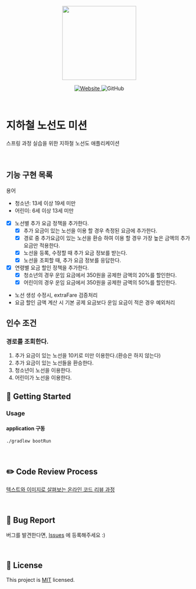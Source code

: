 <p align="center">
    <img width="200px;" src="https://raw.githubusercontent.com/woowacourse/atdd-subway-admin-frontend/master/images/main_logo.png"/>
</p>
<p align="center">
  <a href="https://techcourse.woowahan.com/c/Dr6fhku7" alt="woowacuorse subway">
    <img alt="Website" src="https://img.shields.io/website?url=https%3A%2F%2Fedu.nextstep.camp%2Fc%2FR89PYi5H">
  </a>
  <img alt="GitHub" src="https://img.shields.io/github/license/woowacourse/atdd-subway-path">
</p>

<br>

# 지하철 노선도 미션
스프링 과정 실습을 위한 지하철 노선도 애플리케이션

<br>

## 기능 구현 목록

용어
* 청소년: 13세 이상 19세 미만
* 어린이: 6세 이상 13세 미만

- [x] 노선별 추가 요금 정책을 추가한다.
  - [x] 추가 요금이 있는 노선을 이용 할 경우 측정된 요금에 추가한다.
  - [x] 경로 중 추가요금이 있는 노선을 환승 하여 이용 할 경우 가장 높은 금액의 추가 요금만 적용한다.
  - [x] 노선을 등록, 수정할 때 추가 요금 정보를 받는다.
  - [x] 노선을 조회할 때, 추가 요금 정보를 응답한다.
- [x] 연령별 요금 할인 정책을 추가한다.
  - [x] 청소년의 경우 운임 요금에서 350원을 공제한 금액의 20%를 할인한다.
  - [x] 어린이의 경우 운임 요금에서 350원을 공제한 금액의 50%를 할인한다.

* 노선 생성 수정시, extraFare 검증처리
* 요금 할인 금액 계산 시 기본 공제 요금보다 운임 요금이 적은 경우 예외처리

## 인수 조건

### 경로를 조회한다.

1. 추가 요금이 있는 노선을 10키로 미만 이용한다.(환승은 하지 않는다)
2. 추가 요금이 있는 노선들을 환승한다.
3. 청소년이 노선을 이용한다.
4. 어린이가 노선을 이용한다.

## 🚀 Getting Started
### Usage
#### application 구동
```
./gradlew bootRun
```
<br>

## ✏️ Code Review Process
[텍스트와 이미지로 살펴보는 온라인 코드 리뷰 과정](https://github.com/next-step/nextstep-docs/tree/master/codereview)

<br>

## 🐞 Bug Report

버그를 발견한다면, [Issues](https://github.com/woowacourse/atdd-subway-path/issues) 에 등록해주세요 :)

<br>

## 📝 License

This project is [MIT](https://github.com/woowacourse/atdd-subway-path/blob/master/LICENSE) licensed.

